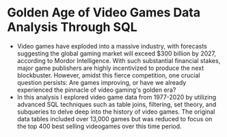 # Golden Age of Video Games Data Analysis Through SQL

* Video games have exploded into a massive industry, with forecasts suggesting the global gaming market will exceed $300 billion by 2027, according to Mordor Intelligence. With such substantial financial stakes, major game publishers are highly incentivized to produce the next blockbuster. However, amidst this fierce competition, one crucial question persists: Are games improving, or have we already experienced the pinnacle of video gaming's golden era?
* In this analysis I explored video game data from 1977-2020 by utilizing advanced SQL techniques such as table joins, filtering, set theory, and subqueries to delve deep into the history of video games. The original data tables included over 13,000 games but was reduced to focus on the top 400 best selling videogames over this time period. 
